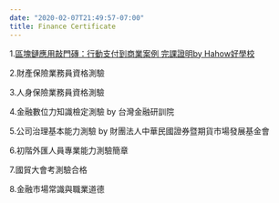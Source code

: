 ```yaml
---
date: "2020-02-07T21:49:57-07:00"
title: Finance Certificate
---
```


1.[區塊鏈應用敲門磚：行動支付到商業案例 完課證明by Hahow好學校](https://drive.google.com/file/d/16o0yrDKBNomIgCYZsxGG1OSbq-lEUEkw/view?usp=sharing)<br/>

2.財產保險業務員資格測驗<br/>

3.人身保險業務員資格測驗 <br/>

4.金融數位力知識檢定測驗 by 台灣金融研訓院 <br/>

5.公司治理基本能力測驗 by 財團法人中華民國證券暨期貨市場發展基金會
<br/>

6.初階外匯人員專業能力測驗簡章 <br/>

7.國貿大會考測驗合格<br/>

8.金融市場常識與職業道德 <br/>

